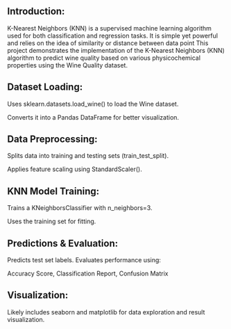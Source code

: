 ## Introduction:
K-Nearest Neighbors (KNN) is a supervised machine learning algorithm used for both classification and regression tasks.
It is simple yet powerful and relies on the idea of similarity or distance between data point
This project demonstrates the implementation of the K-Nearest Neighbors (KNN) algorithm to predict wine quality based on various physicochemical properties using the Wine Quality dataset.

## Dataset Loading:

Uses sklearn.datasets.load_wine() to load the Wine dataset.

Converts it into a Pandas DataFrame for better visualization.
## Data Preprocessing:

Splits data into training and testing sets (train_test_split).

Applies feature scaling using StandardScaler().

## KNN Model Training:

Trains a KNeighborsClassifier with n_neighbors=3.

Uses the training set for fitting.

## Predictions & Evaluation:

Predicts test set labels.
Evaluates performance using:

Accuracy Score,
Classification Report,
Confusion Matrix

## Visualization:

Likely includes seaborn and matplotlib for data exploration and result visualization.

